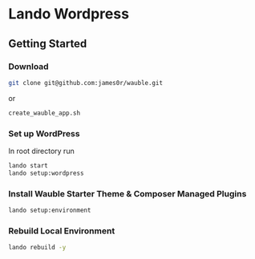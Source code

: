 # Lando Wordpress

## Getting Started

### Download
```bash
git clone git@github.com:james0r/wauble.git
```
or
```bash
create_wauble_app.sh
```

### Set up WordPress

In root directory run

```bash
lando start
lando setup:wordpress
```

### Install Wauble Starter Theme & Composer Managed Plugins

```bash
lando setup:environment
```

### Rebuild Local Environment

```bash
lando rebuild -y
```